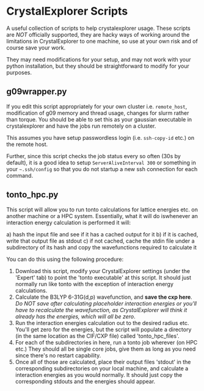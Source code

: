 # CrystalExplorer Scripts

A useful collection of scripts to help crystalexplorer usage. These scripts are *NOT* 
officially supported, they are hacky ways of working around the limitations in 
CrystalExplorer to one machine, so use at your own risk and of course save your work.

They may need modifications for your setup, and may not work with your python installation,
but they should be straightforward to modify for your purposes.

## g09wrapper.py

If you edit this script appropriately for your own cluster i.e. `remote_host`,
modification of g09 memory and thread usage, changes for slurm rather than torque.
You should be able to set this as your gaussian executable in crystalexplorer and
have the jobs run remotely on a cluster.

This assumes you have setup passwordless login (i.e. `ssh-copy-id` etc.) on the
remote host.

Further, since this script checks the job status every so often (30s by default),
it is a good idea to setup `ServerAliveInterval 300` or something in your 
`~.ssh/config` so that you do not startup a new ssh connection for each command.


## tonto_hpc.py

This script will allow you to run tonto calculations for lattice energies etc. on another machine or a HPC system. Essentially, what it will do iswhenever an interaction energy calculation is performed it will:

a) hash the input file and see if it has a cached output for it
b) if it is cached, write that output file as stdout
c) if not cached, cache the stdin file under a subdirectory of its hash and copy the wavefunctions required to calculate it

You can do this using the following procedure:

1. Download this script, modify your CrystalExplorer settings (under the 'Expert' tab) to point the 'tonto executable' at this script.
It should just normally run like tonto with the exception of interaction energy calculations.
2. Calculate the B3LYP 6-31G(d,p) wavefunction, and **save the cxp here**. *Do NOT save after calculating placeholder interaction energies or you'll have to recalculate the wavefunction, as CrystalExplorer will think it already has the energies, which will all be zero*.
3. Run the interaction energies calculation out to the desired radius etc. You'll get zero for the energies, but the script will populate a directory (in the same location as the CIF/CXP file) called 'tonto_hpc_files'. 
4. For each of the subdirectories in here, run a tonto job wherever (on HPC etc.) They should all be single core jobs, give them as long as you need since there's no restart capability.
5. Once all of those are calculated, place their output files 'stdout' in the corresponding subdirectories on your local machine, and calculate a interaction energies as you would normally. It should just copy the corresponding stdouts and the energies should appear.
